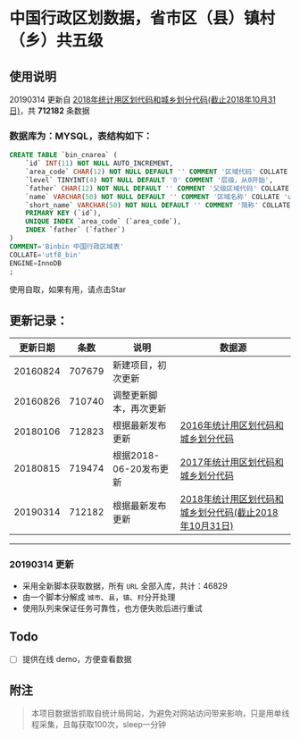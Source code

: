 # 中国行政区划数据，省市区（县）镇村（乡）共五级
## 使用说明
20190314 更新自 [2018年统计用区划代码和城乡划分代码(截止2018年10月31日)](http://www.stats.gov.cn/tjsj/tjbz/tjyqhdmhcxhfdm/2018/index.html "2018年统计用区划代码和城乡划分代码(截止2018年10月31日")，共 **712182** 条数据

### 数据库为：MYSQL，表结构如下：
```sql
CREATE TABLE `bin_cnarea` (
	`id` INT(11) NOT NULL AUTO_INCREMENT,
	`area_code` CHAR(12) NOT NULL DEFAULT '' COMMENT '区域代码' COLLATE 'utf8_bin',
	`level` TINYINT(4) NOT NULL DEFAULT '0' COMMENT '层级，从0开始',
	`father` CHAR(12) NOT NULL DEFAULT '' COMMENT '父级区域代码' COLLATE 'utf8_bin',
	`name` VARCHAR(50) NOT NULL DEFAULT '' COMMENT '区域名称' COLLATE 'utf8_bin',
	`short_name` VARCHAR(50) NOT NULL DEFAULT '' COMMENT '简称' COLLATE 'utf8_bin',
	PRIMARY KEY (`id`),
	UNIQUE INDEX `area_code` (`area_code`),
	INDEX `father` (`father`)
)
COMMENT='Binbin 中国行政区域表'
COLLATE='utf8_bin'
ENGINE=InnoDB
;
```

使用自取，如果有用，请点击Star

## 更新记录：

更新日期 | 条数 | 说明 | 数据源 |
----|------|----|----|
| 20160824        | 707679           | 新建项目，初次更新  |
| 20160826        | 710740           | 调整更新脚本，再次更新  |
| 20180106        | 712823           | 根据最新发布更新  | [2016年统计用区划代码和城乡划分代码](http://www.stats.gov.cn/tjsj/tjbz/tjyqhdmhcxhfdm/2016/index.html "2016年统计用区划代码和城乡划分代码")
| 20180815        | 719474           | 根据2018-06-20发布更新   |[2017年统计用区划代码和城乡划分代码](http://www.stats.gov.cn/tjsj/tjbz/tjyqhdmhcxhfdm/2017/index.html "2017年统计用区划代码和城乡划分代码")
| 20190314        | 712182           | 根据最新发布更新  |[2018年统计用区划代码和城乡划分代码(截止2018年10月31日)](http://www.stats.gov.cn/tjsj/tjbz/tjyqhdmhcxhfdm/2018/index.html "2018年统计用区划代码和城乡划分代码(截止2018年10月31日")

---
### 20190314 更新
- 采用全新脚本获取数据，所有 `URL` 全部入库，共计：46829
- 由一个脚本分解成 `城市`、`县`，`镇`、`村`分开处理
- 使用队列来保证任务可靠性，也方便失败后进行重试

## Todo
- [ ] 提供在线 demo，方便查看数据

## 附注
 > 本项目数据皆抓取自统计局网站，为避免对网站访问带来影响，只是用单线程采集，且每获取100次，sleep一分钟